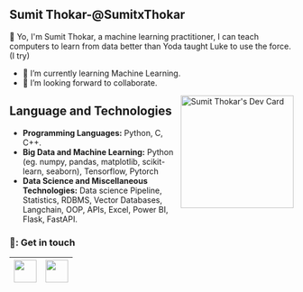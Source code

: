 ## Sumit Thokar-@SumitxThokar                       
👋 Yo, I'm Sumit Thokar, a machine learning practitioner, I can teach computers to learn from data better than Yoda taught Luke to use the force. (I try) <br>


- 🌱 I’m currently learning Machine Learning.
- 👯 I’m looking forward to collaborate.
<div>
<a href="https://app.daily.dev/SumitxT"><img align="right" src="https://api.daily.dev/devcards/f9d6e5f5d65848ca97d62f5ca42107a6.png?r=kp1" width="200" alt="Sumit Thokar's Dev Card"/></a>
  </div>

## Language and Technologies
- **Programming Languages:** Python, C, C++.
- **Big Data and Machine Learning:** Python (eg. numpy, pandas, matplotlib, scikit-learn, seaborn), Tensorflow, Pytorch
- **Data Science and Miscellaneous Technologies:** Data science Pipeline, Statistics, RDBMS, Vector Databases, Langchain, OOP, APIs, Excel, Power BI, Flask, FastAPI.


### 💬: Get in touch
<a href="https://www.linkedin.com/in/sumit-thokar/"><img src="https://cdn2.iconfinder.com/data/icons/social-media-2285/512/1_Linkedin_unofficial_colored_svg-128.png" width="40"></a>|<a href="https://twitter.com/SumitxThokar"><img src="https://www.vectorlogo.zone/logos/twitter/twitter-official.svg" width="40"></a>
|--|--|


